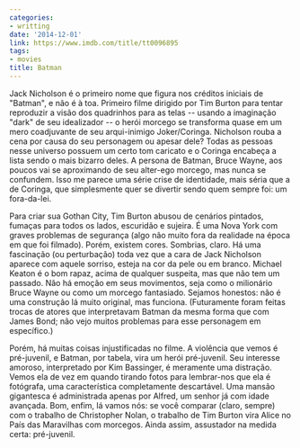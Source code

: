 ```yaml
---
categories:
- writting
date: '2014-12-01'
link: https://www.imdb.com/title/tt0096895
tags:
- movies
title: Batman
---
```


Jack Nicholson é o primeiro nome que figura nos créditos iniciais de "Batman", e não é à toa. Primeiro filme dirigido por Tim Burton para tentar reproduzir a visão dos quadrinhos para as telas -- usando a imaginação "dark" de seu idealizador -- o herói morcego se transforma quase em um mero coadjuvante de seu arqui-inimigo Joker/Coringa. Nicholson rouba a cena por causa do seu personagem ou apesar dele? Todas as pessoas nesse universo possuem um certo tom caricato e o Coringa encabeça a lista sendo o mais bizarro deles. A persona de Batman, Bruce Wayne, aos poucos vai se aproximando de seu alter-ego morcego, mas nunca se confundem. Isso me parece uma série crise de identidade, mais séria que a de Coringa, que simplesmente quer se divertir sendo quem sempre foi: um fora-da-lei.

Para criar sua Gothan City, Tim Burton abusou de cenários pintados, fumaças para todos os lados, escuridão e sujeira. É uma Nova York com graves problemas de segurança (algo não muito fora da realidade na época em que foi filmado). Porém, existem cores. Sombrias, claro. Há uma fascinação (ou perturbação) toda vez que a cara de Jack Nicholson aparece com aquele sorriso, esteja na cor da pele ou em branco. Michael Keaton é o bom rapaz, acima de qualquer suspeita, mas que não tem um passado. Não há emoção em seus movimentos, seja como o milionário Bruce Wayne ou como um morcego fantasiado. Sejamos honestos: não é uma construção lá muito original, mas funciona. (Futuramente foram feitas trocas de atores que interpretavam Batman da mesma forma que com James Bond; não vejo muitos problemas para esse personagem em específico.)

Porém, há muitas coisas injustificadas no filme. A violência que vemos é pré-juvenil, e Batman, por tabela, vira um herói pré-juvenil. Seu interesse amoroso, interpretado por Kim Bassinger, é meramente uma distração. Vemos ela de vez em quando tirando fotos para lembrar-nos que ela é fotógrafa, uma característica completamente descartável. Uma mansão gigantesca é administrada apenas por Alfred, um senhor já com idade avançada. Bom, enfim, lá vamos nós: se você comparar (claro, sempre) com o trabalho de Christopher Nolan, o trabalho de Tim Burton vira Alice no País das Maravilhas com morcegos. Ainda assim, assustador na medida certa: pré-juvenil.